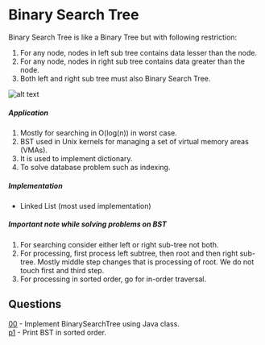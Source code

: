 # Binary Search Tree
Binary Search Tree is like a Binary Tree but with following restriction:
1. For any node, nodes in left sub tree contains data lesser than the node.
2. For any node, nodes in right sub tree contains data greater than the node.
3. Both left and right sub tree must also Binary Search Tree.

![alt text](https://media.geeksforgeeks.org/wp-content/uploads/BSTSearch.png)

##### Application
1. Mostly for searching in O(log(n)) in worst case.
2. BST used in Unix kernels for managing a set of virtual memory areas (VMAs).
3. It is used to implement dictionary.
4. To solve database problem such as indexing.

##### Implementation
* Linked List (most used implementation)

##### Important note while solving problems on BST
1. For searching consider either left or right sub-tree not both.
2. For processing, first process left subtree, then root and then right sub-tree. Mostly middle step changes that is processing of root. We do not touch first and third step.
3. For processing in sorted order, go for in-order traversal.

## Questions
[00](https://github.com/Lakshitnagar/DS-ALGO/blob/master/ds/binarySearchTree/BinarySearchTree.java) - Implement BinarySearchTree using Java class.\
[p1](https://github.com/Lakshitnagar/DS-ALGO/blob/master/ds/binarySearchTree/p1) - Print BST in sorted order.
